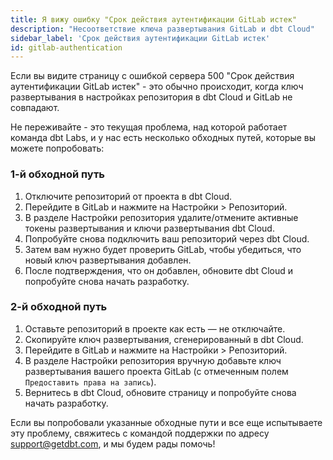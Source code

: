 ```yaml
---
title: Я вижу ошибку "Срок действия аутентификации GitLab истек"
description: "Несоответствие ключа развертывания GitLab и dbt Cloud"
sidebar_label: 'Срок действия аутентификации GitLab истек'
id: gitlab-authentication
---
```


Если вы видите страницу с ошибкой сервера 500 "Срок действия аутентификации GitLab истек" - это обычно происходит, когда ключ развертывания в настройках репозитория в dbt Cloud и GitLab не совпадают.

Не переживайте - это текущая проблема, над которой работает команда dbt Labs, и у нас есть несколько обходных путей, которые вы можете попробовать:

### 1-й обходной путь

1. Отключите репозиторий от проекта в dbt Cloud.
2. Перейдите в GitLab и нажмите на Настройки > Репозиторий.
3. В разделе Настройки репозитория удалите/отмените активные токены развертывания и ключи развертывания dbt Cloud.
4. Попробуйте снова подключить ваш репозиторий через dbt Cloud.
5. Затем вам нужно будет проверить GitLab, чтобы убедиться, что новый ключ развертывания добавлен.
6. После подтверждения, что он добавлен, обновите dbt Cloud и попробуйте снова начать разработку.

### 2-й обходной путь

1. Оставьте репозиторий в проекте как есть — не отключайте.
2. Скопируйте ключ развертывания, сгенерированный в dbt Cloud.
3. Перейдите в GitLab и нажмите на Настройки > Репозиторий.
4. В разделе Настройки репозитория вручную добавьте ключ развертывания вашего проекта GitLab (с отмеченным полем `Предоставить права на запись`).
5. Вернитесь в dbt Cloud, обновите страницу и попробуйте снова начать разработку.

Если вы попробовали указанные обходные пути и все еще испытываете эту проблему, свяжитесь с командой поддержки по адресу support@getdbt.com, и мы будем рады помочь!